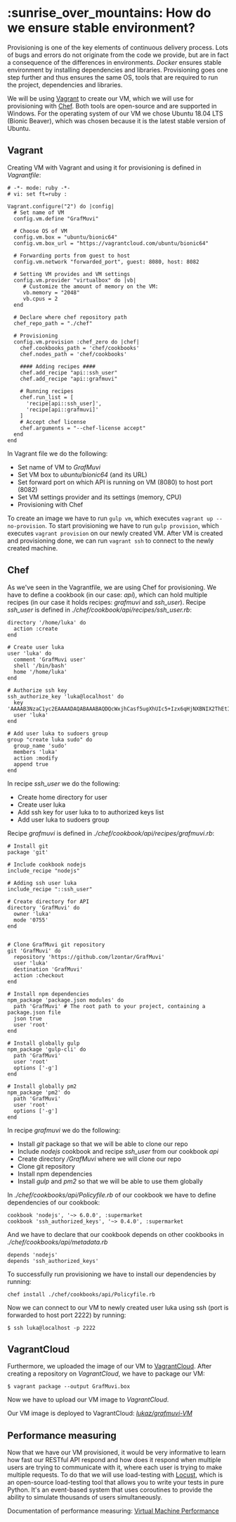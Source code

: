 # :sunrise\_over\_mountains: How do we ensure stable environment?

Provisioning is one of the key elements of continuous delivery process. Lots of bugs and errors do not originate from the code we provide, but are in fact a consequence of the differences in environments. _Docker_ ensures stable environment by installing dependencies and libraries. Provisioning goes one step further and thus ensures the same OS, tools that are required to run the project, dependencies and libraries.

We will be using [Vagrant](https://www.vagrantup.com/) to create our VM, which we will use for provisioning with [Chef](https://www.chef.io/). Both tools are open-source and are supported in Windows. For the operating system of our VM we chose Ubuntu 18.04 LTS \(Bionic Beaver\), which was chosen because it is the latest stable version of Ubuntu.

## Vagrant

Creating VM with Vagrant and using it for provisioning is defined in _Vagrantfile_:

```text
# -*- mode: ruby -*-
# vi: set ft=ruby :

Vagrant.configure("2") do |config|
  # Set name of VM
  config.vm.define "GrafMuvi"

  # Choose OS of VM
  config.vm.box = "ubuntu/bionic64"
  config.vm.box_url = "https://vagrantcloud.com/ubuntu/bionic64"

  # Forwarding ports from guest to host
  config.vm.network "forwarded_port", guest: 8080, host: 8082

  # Setting VM provides and VM settings
  config.vm.provider "virtualbox" do |vb|
     # Customize the amount of memory on the VM:
     vb.memory = "2048"
     vb.cpus = 2
  end

  # Declare where chef repository path
  chef_repo_path = "./chef"

  # Provisioning
  config.vm.provision :chef_zero do |chef|
    chef.cookbooks_path = 'chef/cookbooks'
    chef.nodes_path = 'chef/cookbooks'

    #### Adding recipes ####
    chef.add_recipe "api::ssh_user"
    chef.add_recipe "api::grafmuvi"

    # Running recipes
    chef.run_list = [
      'recipe[api::ssh_user]',
      'recipe[api::grafmuvi]'
    ]
    # Accept chef license
    chef.arguments = "--chef-license accept"
  end
end
```

In Vagrant file we do the following:

* Set name of VM to _GrafMuvi_
* Set VM box to _ubuntu/bionic64_ \(and its URL\)
* Set forward port on which API is running on VM \(8080\) to host port \(8082\)
* Set VM settings provider and its settings \(memory, CPU\)
* Provisioning with Chef

To create an image we have to run `gulp vm`, which executes `vagrant up --no-provision`. To start provisioning we have to run `gulp provision`, which executes `vagrant provision` on our newly created VM. After VM is created and provisioning done, we can run `vagrant ssh` to connect to the newly created machine.

## Chef

As we've seen in the Vagrantfile, we are using Chef for provisioning. We have to define a cookbook \(in our case: _api_\), which can hold multiple recipes \(in our case it holds recipes: _grafmuvi_ and _ssh\_user_\). Recipe _ssh\_user_ is defined in _./chef/cookbook/api/recipes/ssh\_user.rb_:

```text
directory '/home/luka' do
  action :create
end

# Create user luka
user 'luka' do
  comment 'GrafMuvi user'
  shell '/bin/bash'
  home '/home/luka'
end

# Authorize ssh key
ssh_authorize_key 'luka@localhost' do
  key 'AAAAB3NzaC1yc2EAAAADAQABAAABAQDQcWxjhCasf5ugXhUIc5+Izx6qHjNXBNIX2ThEtIOx9qBecMOsE9bTprQDp855kRT9rZbtp5DtILWx6MHlNg/...
  user 'luka'
end

# Add user luka to sudoers group
group "create luka sudo" do
  group_name 'sudo'
  members 'luka'
  action :modify
  append true
end
```

In recipe _ssh\_user_ we do the following:

* Create home directory for user
* Create user luka
* Add ssh key for user luka to to authorized keys list
* Add user luka to sudoers group

Recipe _grafmuvi_ is defined in _./chef/cookbook/api/recipes/grafmuvi.rb_:

```text
# Install git
package 'git'

# Include cookbook nodejs
include_recipe "nodejs"

# Adding ssh user luka
include_recipe "::ssh_user"

# Create directory for API
directory 'GrafMuvi' do
  owner 'luka'
  mode '0755'
end


# Clone GrafMuvi git repository
git 'GrafMuvi' do
  repository 'https://github.com/lzontar/GrafMuvi'
  user 'luka'
  destination 'GrafMuvi'
  action :checkout
end

# Install npm dependencies
npm_package 'package.json modules' do
  path 'GrafMuvi' # The root path to your project, containing a package.json file
  json true
  user 'root'
end

# Install globally gulp
npm_package 'gulp-cli' do
  path 'GrafMuvi'
  user 'root'
  options ['-g']
end

# Install globally pm2
npm_package 'pm2' do
  path 'GrafMuvi'
  user 'root'
  options ['-g']
end
```

In recipe _grafmuvi_ we do the following:

* Install _git_ package so that we will be able to clone our repo
* Include _nodejs_ cookbook and recipe _ssh\_user_ from our cookbook _api_
* Create directory _/GrafMuvi_ where we will clone our repo
* Clone git repository
* Install npm dependencies
* Install _gulp_  and _pm2_ so that we will be able to use them globally

In _./chef/cookbooks/api/Policyfile.rb_ of our cookbook we have to define dependencies of our cookbook:

```text
cookbook 'nodejs', '~> 6.0.0', :supermarket
cookbook 'ssh_authorized_keys', '~> 0.4.0', :supermarket
```

And we have to declare that our cookbook depends on other cookbooks in _./chef/cookbooks/api/metadata.rb_

```text
depends 'nodejs'
depends 'ssh_authorized_keys'
```

To successfully run provisioning we have to install our dependencies by running:

```text
chef install ./chef/cookbooks/api/Policyfile.rb
```

Now we can connect to our VM to newly created user luka using ssh \(port is forwarded to host port 2222\) by running:

```text
$ ssh luka@localhost -p 2222
```

## VagrantCloud

Furthermore, we uploaded the image of our VM to [VagrantCloud](https://app.vagrantup.com/). After creating a repository on _VagrantCloud_, we have to package our VM:

```text
$ vagrant package --output GrafMuvi.box
```

Now we have to upload our VM image to _VagrantCloud_.

Our VM image is deployed to VagrantCloud: [_lukaz/grafmuvi-VM_](https://app.vagrantup.com/lukaz/boxes/grafmuvi)

## Performance measuring

Now that we have our VM provisioned, it would be very informative to learn how fast our RESTful API respond and how does it respond when multiple users are trying to communicate with it, where each user is trying to make multiple requests. To do that we will use load-testing with [Locust](https://locust.io/), which is an open-source load-testing tool that allows you to write your tests in pure Python. It's an event-based system that uses coroutines to provide the ability to simulate thousands of users simultaneously.

Documentation of performance measuring: [Virtual Machine Performance](https://github.com/lzontar/GrafMuvi/blob/master/docs/VM_Performance.md)

